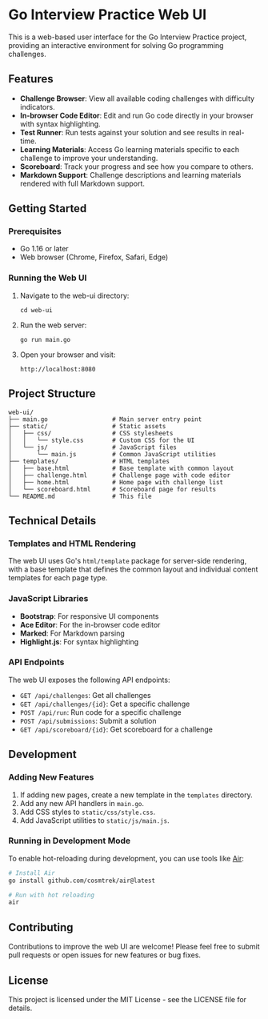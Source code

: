 # Go Interview Practice Web UI

This is a web-based user interface for the Go Interview Practice project, providing an interactive environment for solving Go programming challenges.

## Features

- **Challenge Browser**: View all available coding challenges with difficulty indicators.
- **In-browser Code Editor**: Edit and run Go code directly in your browser with syntax highlighting.
- **Test Runner**: Run tests against your solution and see results in real-time.
- **Learning Materials**: Access Go learning materials specific to each challenge to improve your understanding.
- **Scoreboard**: Track your progress and see how you compare to others.
- **Markdown Support**: Challenge descriptions and learning materials rendered with full Markdown support.

## Getting Started

### Prerequisites

- Go 1.16 or later
- Web browser (Chrome, Firefox, Safari, Edge)

### Running the Web UI

1. Navigate to the web-ui directory:
   ```
   cd web-ui
   ```

2. Run the web server:
   ```
   go run main.go
   ```

3. Open your browser and visit:
   ```
   http://localhost:8080
   ```

## Project Structure

```
web-ui/
├── main.go                  # Main server entry point
├── static/                  # Static assets
│   ├── css/                 # CSS stylesheets
│   │   └── style.css        # Custom CSS for the UI
│   └── js/                  # JavaScript files
│       └── main.js          # Common JavaScript utilities
├── templates/               # HTML templates
│   ├── base.html            # Base template with common layout
│   ├── challenge.html       # Challenge page with code editor
│   ├── home.html            # Home page with challenge list
│   └── scoreboard.html      # Scoreboard page for results
└── README.md                # This file
```

## Technical Details

### Templates and HTML Rendering

The web UI uses Go's `html/template` package for server-side rendering, with a base template that defines the common layout and individual content templates for each page type.

### JavaScript Libraries

- **Bootstrap**: For responsive UI components
- **Ace Editor**: For the in-browser code editor
- **Marked**: For Markdown parsing
- **Highlight.js**: For syntax highlighting

### API Endpoints

The web UI exposes the following API endpoints:

- `GET /api/challenges`: Get all challenges
- `GET /api/challenges/{id}`: Get a specific challenge
- `POST /api/run`: Run code for a specific challenge
- `POST /api/submissions`: Submit a solution
- `GET /api/scoreboard/{id}`: Get scoreboard for a challenge

## Development

### Adding New Features

1. If adding new pages, create a new template in the `templates` directory.
2. Add any new API handlers in `main.go`.
3. Add CSS styles to `static/css/style.css`.
4. Add JavaScript utilities to `static/js/main.js`.

### Running in Development Mode

To enable hot-reloading during development, you can use tools like [Air](https://github.com/cosmtrek/air):

```bash
# Install Air
go install github.com/cosmtrek/air@latest

# Run with hot reloading
air
```

## Contributing

Contributions to improve the web UI are welcome! Please feel free to submit pull requests or open issues for new features or bug fixes.

## License

This project is licensed under the MIT License - see the LICENSE file for details. 